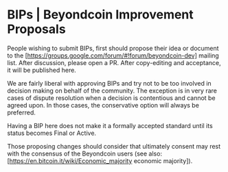 # BIPs | Beyondcoin Improvement Proposals

People wishing to submit BIPs, first should propose their idea or document to the [https://groups.google.com/forum/#!forum/beyondcoin-dev] mailing list. After discussion, please open a PR. After copy-editing and acceptance, it will be published here.

We are fairly liberal with approving BIPs and try not to be too involved in decision making on behalf of the community. The exception is in very rare cases of dispute resolution when a decision is contentious and cannot be agreed upon. In those cases, the conservative option will always be preferred.

Having a BIP here does not make it a formally accepted standard until its status becomes Final or Active.

Those proposing changes should consider that ultimately consent may rest with the consensus of the Beyondcoin users (see also: [https://en.bitcoin.it/wiki/Economic_majority economic majority]).


<!-- IMPORTANT!  See the instructions at the top of this page, do NOT JUST add BIPs here! -->

